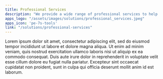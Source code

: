 ```yaml
---
title: Professional Services
description: "We provide a wide range of professional services to help you achieve your goals."
apps_logo: "/assets/images/solutions/professional_services.jpeg"
apps_icon: 'pe-7s-tools'
link: "/solutions/professional-services"
---
```

Lorem ipsum dolor sit amet, consectetur adipiscing elit, sed do eiusmod tempor incididunt ut labore et dolore magna aliqua. Ut enim ad minim veniam, quis nostrud exercitation ullamco laboris nisi ut aliquip ex ea commodo consequat. Duis aute irure dolor in reprehenderit in voluptate velit esse cillum dolore eu fugiat nulla pariatur. Excepteur sint occaecat cupidatat non proident, sunt in culpa qui officia deserunt mollit anim id est laborum.

